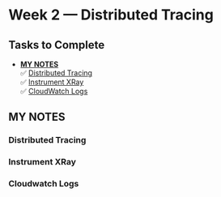 # Week 2 — Distributed Tracing

## Tasks to Complete
- [**MY NOTES**](#my-notes)<br>
  ✅ [Distributed Tracing](#distributed-tracing)<br>
  ✅ [Instrument XRay](#instrument-xray)<br>
  ✅ [CloudWatch Logs](#cloudwatch-logs)<br>
  
## MY NOTES
### Distributed Tracing



### Instrument XRay

### Cloudwatch Logs
